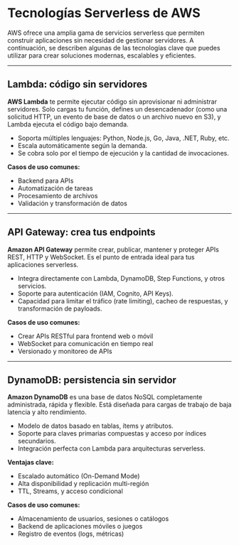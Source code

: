 # Tecnologías Serverless de AWS

AWS ofrece una amplia gama de servicios serverless que permiten construir aplicaciones sin necesidad de gestionar servidores. A continuación, se describen algunas de las tecnologías clave que puedes utilizar para crear soluciones modernas, escalables y eficientes.

---

## Lambda: código sin servidores

**AWS Lambda** te permite ejecutar código sin aprovisionar ni administrar servidores. Solo cargas tu función, defines un desencadenador (como una solicitud HTTP, un evento de base de datos o un archivo nuevo en S3), y Lambda ejecuta el código bajo demanda.

- Soporta múltiples lenguajes: Python, Node.js, Go, Java, .NET, Ruby, etc.
- Escala automáticamente según la demanda.
- Se cobra solo por el tiempo de ejecución y la cantidad de invocaciones.

**Casos de uso comunes:**
- Backend para APIs
- Automatización de tareas
- Procesamiento de archivos
- Validación y transformación de datos

---

## API Gateway: crea tus endpoints

**Amazon API Gateway** permite crear, publicar, mantener y proteger APIs REST, HTTP y WebSocket. Es el punto de entrada ideal para tus aplicaciones serverless.

- Integra directamente con Lambda, DynamoDB, Step Functions, y otros servicios.
- Soporte para autenticación (IAM, Cognito, API Keys).
- Capacidad para limitar el tráfico (rate limiting), cacheo de respuestas, y transformación de payloads.

**Casos de uso comunes:**
- Crear APIs RESTful para frontend web o móvil
- WebSocket para comunicación en tiempo real
- Versionado y monitoreo de APIs

---

## DynamoDB: persistencia sin servidor

**Amazon DynamoDB** es una base de datos NoSQL completamente administrada, rápida y flexible. Está diseñada para cargas de trabajo de baja latencia y alto rendimiento.

- Modelo de datos basado en tablas, ítems y atributos.
- Soporte para claves primarias compuestas y acceso por índices secundarios.
- Integración perfecta con Lambda para arquitecturas serverless.

**Ventajas clave:**
- Escalado automático (On-Demand Mode)
- Alta disponibilidad y replicación multi-región
- TTL, Streams, y acceso condicional

**Casos de uso comunes:**
- Almacenamiento de usuarios, sesiones o catálogos
- Backend de aplicaciones móviles o juegos
- Registro de eventos (logs, métricas)





